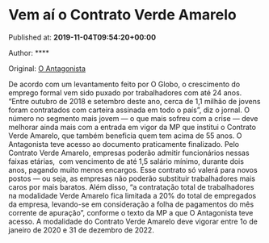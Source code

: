 
# Vem aí o Contrato Verde Amarelo

Published at: **2019-11-04T09:54:20+00:00**

Author: ****

Original: [O Antagonista](https://www.oantagonista.com/brasil/vem-ai-o-contrato-verde-amarelo/)

De acordo com um levantamento feito por O Globo, o crescimento do emprego formal vem sido puxado por trabalhadores com até 24 anos. “Entre outubro de 2018 e setembro deste ano, cerca de 1,1 milhão de jovens foram contratados com carteira assinada em todo o país”, diz o jornal.
O número no segmento mais jovem — o que mais sofreu com a crise — deve melhorar ainda mais com a entrada em vigor da MP que institui o Contrato Verde Amarelo, que também beneficia quem tem acima de 55 anos. O Antagonista teve acesso ao documento praticamente finalizado.
Pelo Contrato Verde Amarelo, empresas poderão admitir funcionários nessas faixas etárias,  com vencimento de até 1,5 salário mínimo, durante dois anos, pagando muito menos encargos. Esse contrato só valerá para novos postos — ou seja, as empresas não poderão substituir trabalhadores mais caros por mais baratos. Além disso, “a contratação total de trabalhadores na modalidade Verde Amarelo fica limitada a 20% do total de empregados da empresa, levando-se em consideração a folha de pagamentos do mês corrente de apuração”, conforme o texto da MP a que O Antagonista teve acesso.
A modalidade do Contrato Verde Amarelo deve vigorar entre 1o de janeiro de 2020 e 31 de dezembro de 2022.
